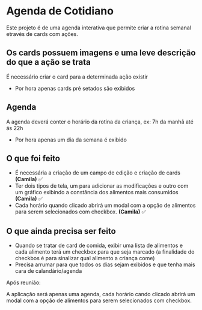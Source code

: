 # Agenda de Cotidiano

Este projeto é de uma agenda interativa que permite criar a rotina semanal etravés de cards com ações.

## Os cards possuem imagens e uma leve descrição do que a ação se trata

É necessário criar o card para a determinada ação existir

- Por hora apenas cards pré setados são exibidos

## Agenda

A agenda deverá conter o horário da rotina da criança, ex: 7h da manhã até ás 22h
- Por hora apenas um dia da semana é exibido

## O que foi feito
- É necessária a criação de um campo de edição e criação de cards <strong>(Camila)</strong> ✅
- Ter dois tipos de tela, um para adicionar as modificações e outro com um gráfico exibindo a constância dos alimentos mais consumidos  <strong>(Camila)</strong> ✅
- Cada horário quando clicado abrirá um modal com a opção de alimentos para serem selecionados com checkbox.   <strong>(Camila)</strong> ✅



## O que ainda precisa ser feito
- Quando se tratar de card de comida, exibir uma lista de alimentos e cada alimento terá um checkbox para que seja marcado (a finalidade do checkbos é para sinalizar qual alimento a criança come)
- Precisa arrumar para que todos os dias sejam exibidos e que tenha mais cara de calandário/agenda

<!-------------------------------------------------------------------------------------------------------------->

Após reunião:

A aplicação será apenas uma agenda, cada horário cando clicado abrirá um modal com a opção de alimentos para serem selecionados com checkbox.


